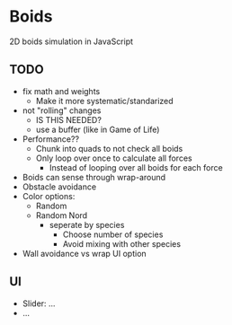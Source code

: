 # Boids

2D boids simulation in JavaScript 


## TODO

- fix math and weights
	- Make it more systematic/standarized
- not "rolling" changes
	- IS THIS NEEDED?
	- use a buffer (like in Game of Life)
- Performance??
	- Chunk into quads to not check all boids
	- Only loop over once to calculate all forces
		- Instead of looping over all boids for each force
- Boids can sense through wrap-around
- Obstacle avoidance
- Color options:
	- Random
	- Random Nord
		- seperate by species
			- Choose number of species
			- Avoid mixing with other species
- Wall avoidance vs wrap UI option

## UI

- Slider: ...
- ...